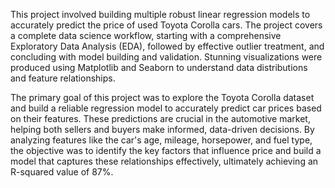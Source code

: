 This project involved building multiple robust linear regression models to accurately predict the price of used Toyota Corolla cars. The project covers a complete data science workflow, starting with a comprehensive Exploratory Data Analysis (EDA), followed by effective outlier treatment, and concluding with model building and validation. Stunning visualizations were produced using Matplotlib and Seaborn to understand data distributions and feature relationships.

The primary goal of this project was to explore the Toyota Corolla dataset and build a reliable regression model to accurately predict car prices based on their features. These predictions are crucial in the automotive market, helping both sellers and buyers make informed, data-driven decisions. By analyzing features like the car's age, mileage, horsepower, and fuel type, the objective was to identify the key factors that influence price and build a model that captures these relationships effectively, ultimately achieving an R-squared value of 87%.














